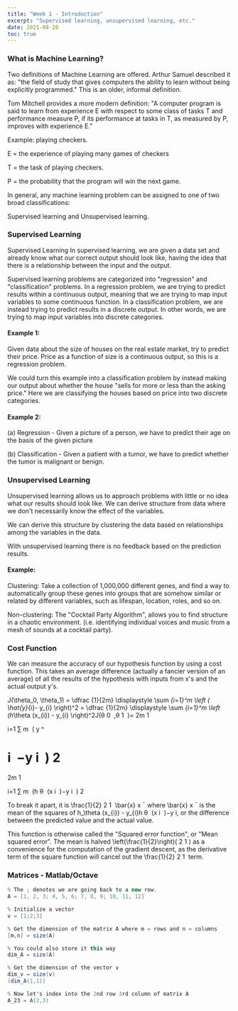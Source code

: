 ```yaml
---
title: "Week 1 - Introduction"
excerpt: "Supervised learning, unsupervised learning, etc."
date: 2021-08-28
toc: true
---
```


### What is Machine Learning?

Two definitions of Machine Learning are offered. Arthur Samuel described it as: "the field of study that gives computers the ability to learn without being explicitly programmed." This is an older, informal definition.

Tom Mitchell provides a more modern definition: "A computer program is said to learn from experience E with respect to some class of tasks T and performance measure P, if its performance at tasks in T, as measured by P, improves with experience E."

Example: playing checkers.

E = the experience of playing many games of checkers

T = the task of playing checkers.

P = the probability that the program will win the next game.

In general, any machine learning problem can be assigned to one of two broad classifications:

Supervised learning and Unsupervised learning.


### Supervised Learning

Supervised Learning
In supervised learning, we are given a data set and already know what our correct output should look like, having the idea that there is a relationship between the input and the output.

Supervised learning problems are categorized into "regression" and "classification" problems. In a regression problem, we are trying to predict results within a continuous output, meaning that we are trying to map input variables to some continuous function. In a classification problem, we are instead trying to predict results in a discrete output. In other words, we are trying to map input variables into discrete categories.

#### Example 1:

Given data about the size of houses on the real estate market, try to predict their price. Price as a function of size is a continuous output, so this is a regression problem.

We could turn this example into a classification problem by instead making our output about whether the house "sells for more or less than the asking price." Here we are classifying the houses based on price into two discrete categories.

#### Example 2:

(a) Regression - Given a picture of a person, we have to predict their age on the basis of the given picture

(b) Classification - Given a patient with a tumor, we have to predict whether the tumor is malignant or benign.


### Unsupervised Learning

Unsupervised learning allows us to approach problems with little or no idea what our results should look like. We can derive structure from data where we don't necessarily know the effect of the variables.

We can derive this structure by clustering the data based on relationships among the variables in the data.

With unsupervised learning there is no feedback based on the prediction results.

#### Example:

Clustering: Take a collection of 1,000,000 different genes, and find a way to automatically group these genes into groups that are somehow similar or related by different variables, such as lifespan, location, roles, and so on.

Non-clustering: The "Cocktail Party Algorithm", allows you to find structure in a chaotic environment. (i.e. identifying individual voices and music from a mesh of sounds at a cocktail party).



### Cost Function
We can measure the accuracy of our hypothesis function by using a cost function. This takes an average difference (actually a fancier version of an average) of all the results of the hypothesis with inputs from x's and the actual output y's.

J(\theta_0, \theta_1) = \dfrac {1}{2m} \displaystyle \sum _{i=1}^m \left ( \hat{y}_{i}- y_{i} \right)^2 = \dfrac {1}{2m} \displaystyle \sum _{i=1}^m \left (h_\theta (x_{i}) - y_{i} \right)^2J(θ
0
​
 ,θ
1
​
 )=
2m
1
​

i=1
∑
m
​
 (
y
^
​

i
​
 −y
i
​
 )
2
 =
2m
1
​

i=1
∑
m
​
 (h
θ
​
 (x
i
​
 )−y
i
​
 )
2


To break it apart, it is \frac{1}{2}
2
1
​
  \bar{x}
x
ˉ
  where \bar{x}
x
ˉ
  is the mean of the squares of h_\theta (x_{i}) - y_{i}h
θ
​
 (x
i
​
 )−y
i
​
  , or the difference between the predicted value and the actual value.

This function is otherwise called the "Squared error function", or "Mean squared error". The mean is halved \left(\frac{1}{2}\right)(
2
1
​
 ) as a convenience for the computation of the gradient descent, as the derivative term of the square function will cancel out the \frac{1}{2}
2
1
​
  term.

### Matrices - Matlab/Octave


```cs
% The ; denotes we are going back to a new row.
A = [1, 2, 3; 4, 5, 6; 7, 8, 9; 10, 11, 12]

% Initialize a vector
v = [1;2;3]

% Get the dimension of the matrix A where m = rows and n = columns
[m,n] = size(A)

% You could also store it this way
dim_A = size(A)

% Get the dimension of the vector v
dim_v = size(v)
(dim_A(1,1))

% Now let's index into the 2nd row 3rd column of matrix A
A_23 = A(2,3)
```
